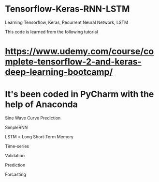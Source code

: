 # Tensorflow-Keras-RNN-LSTM
Learning Tensorflow, Keras, Recurrent Neural Network, LSTM

This code is learned from the following tutorial
# https://www.udemy.com/course/complete-tensorflow-2-and-keras-deep-learning-bootcamp/
# It's been coded in PyCharm with the help of Anaconda


Sine Wave Curve Prediction

SimpleRNN

LSTM = Long Short-Term Memory

Time-series

Validation

Prediction

Forcasting
